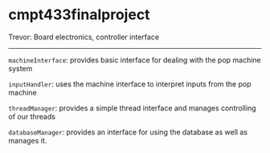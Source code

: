 # cmpt433finalproject

Trevor: Board electronics, controller interface

---

`machineInterface`: provides basic interface for dealing with the pop machine system

`inputHandler`: uses the machine interface to interpret inputs from the pop machine

`threadManager`: provides a simple thread interface and manages controlling of our threads

`databaseManager`: provides an interface for using the database as well as manages it.